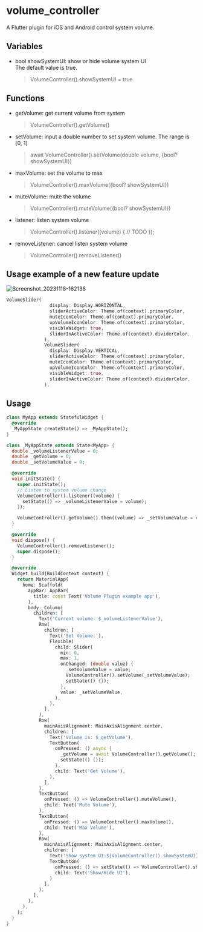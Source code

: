# volume_controller

A Flutter plugin for iOS and Android control system volume.

## Variables

- bool showSystemUI: show or hide volume system UI \
  The default value is true.
    > VolumeController().showSystemUI = true

## Functions

- getVolume: get current volume from system
    > VolumeController().getVolume()
- setVolume: input a double number to set system volume. The range is [0, 1]
    > await VolumeController().setVolume(double volume, {bool? showSystemUI})
- maxVolume: set the volume to max
    > VolumeController().maxVolume({bool? showSystemUI})
- muteVolume: mute the volume
    > VolumeController().muteVolume({bool? showSystemUI})
- listener: listen system volume
    > VolumeController().listener((volume) { // TODO });
- removeListener: cancel listen system volume
    > VolumeController().removeListener()

## Usage example of a new feature update

![Screenshot_20231118-162138](https://github.com/Swan1993/volume_controller/assets/59397057/d9bfea7c-be7c-49e8-9852-14505b890966)


```dart
VolumeSlider(
                display: Display.HORIZONTAL,
                sliderActiveColor: Theme.of(context).primaryColor,
                muteIconColor: Theme.of(context).primaryColor,
                upVolumeIconColor: Theme.of(context).primaryColor,
                visibleWidget: true,
                sliderInActiveColor: Theme.of(context).dividerColor,
              ),
              VolumeSlider(
                display: Display.VERTICAL,
                sliderActiveColor: Theme.of(context).primaryColor,
                muteIconColor: Theme.of(context).primaryColor,
                upVolumeIconColor: Theme.of(context).primaryColor,
                visibleWidget: true,
                sliderInActiveColor: Theme.of(context).dividerColor,
              ),
```
## Usage

```dart
class MyApp extends StatefulWidget {
  @override
  _MyAppState createState() => _MyAppState();
}

class _MyAppState extends State<MyApp> {
  double _volumeListenerValue = 0;
  double _getVolume = 0;
  double _setVolumeValue = 0;

  @override
  void initState() {
    super.initState();
    // Listen to system volume change
    VolumeController().listener((volume) {
      setState(() => _volumeListenerValue = volume);
    });

    VolumeController().getVolume().then((volume) => _setVolumeValue = volume);
  }

  @override
  void dispose() {
    VolumeController().removeListener();
    super.dispose();
  }

  @override
  Widget build(BuildContext context) {
    return MaterialApp(
      home: Scaffold(
        appBar: AppBar(
          title: const Text('Volume Plugin example app'),
        ),
        body: Column(
          children: [
            Text('Current volume: $_volumeListenerValue'),
            Row(
              children: [
                Text('Set Volume:'),
                Flexible(
                  child: Slider(
                    min: 0,
                    max: 1,
                    onChanged: (double value) {
                      _setVolumeValue = value;
                      VolumeController().setVolume(_setVolumeValue);
                      setState(() {});
                    },
                    value: _setVolumeValue,
                  ),
                ),
              ],
            ),
            Row(
              mainAxisAlignment: MainAxisAlignment.center,
              children: [
                Text('Volume is: $_getVolume'),
                TextButton(
                  onPressed: () async {
                    _getVolume = await VolumeController().getVolume();
                    setState(() {});
                  },
                  child: Text('Get Volume'),
                ),
              ],
            ),
            TextButton(
              onPressed: () => VolumeController().muteVolume(),
              child: Text('Mute Volume'),
            ),
            TextButton(
              onPressed: () => VolumeController().maxVolume(),
              child: Text('Max Volume'),
            ),
            Row(
              mainAxisAlignment: MainAxisAlignment.center,
              children: [
                Text('Show system UI:${VolumeController().showSystemUI}'),
                TextButton(
                  onPressed: () => setState(() => VolumeController().showSystemUI = !VolumeController().showSystemUI),
                  child: Text('Show/Hide UI'),
                )
              ],
            ),
          ],
        ),
      ),
    );
  }
}
```
